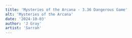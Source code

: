 ```yaml
---
title: 'Mysteries of the Arcana - 3.36 Dangerous Game'
alt: 'Mysteries of the Arcana'
date: '2024-10-03'
author: 'J Gray'
artist: 'Sarrah'
---
```

